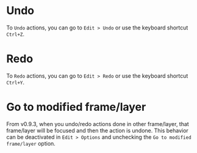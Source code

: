 # Undo #

To `Undo` actions, you can go to `Edit > Undo` or use the keyboard shortcut `Ctrl+Z`.


# Redo #

To `Redo` actions, you can go to `Edit > Redo` or use the keyboard shortcut `Ctrl+Y`.

# Go to modified frame/layer #

From v0.9.3, when you undo/redo actions done in other frame/layer, that frame/layer will be focused and then the action is undone. This behavior can be deactivated in `Edit > Options` and unchecking the `Go to modified frame/layer` option.